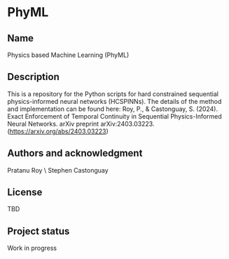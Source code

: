 # PhyML

## Name
Physics based Machine Learning (PhyML)

## Description
This is a repository for the Python scripts for hard constrained sequential physics-informed neural networks (HCSPINNs). The details of the method and implementation can be found here: 
Roy, P., & Castonguay, S. (2024). Exact Enforcement of Temporal Continuity in Sequential Physics-Informed Neural Networks. arXiv preprint arXiv:2403.03223. (https://arxiv.org/abs/2403.03223)

## Authors and acknowledgment
Pratanu Roy \\
Stephen Castonguay

## License
TBD

## Project status
Work in progress
